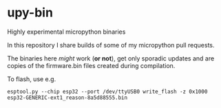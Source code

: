 # upy-bin
Highly experimental micropython binaries

In this repository I share builds of some of my micropython pull requests.

The binaries here *might* work (**or not**), get only sporadic updates 
and are copies of the firmware.bin files created during compilation.

To flash, use e.g.
```
esptool.py --chip esp32 --port /dev/ttyUSB0 write_flash -z 0x1000 esp32-GENERIC-ext1_reason-8a5d88555.bin
```
